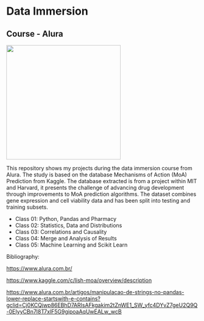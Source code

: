 # Data Immersion
## Course - Alura

<img src="https://github.com/raquelcolares/Imersao_Dados_Alura/blob/main/imers%C3%A3o%20alura.png" width="300">


This repository shows my projects during the data immersion course from Alura. The study is based on the database Mechanisms of Action (MoA) Prediction from Kaggle. 
The database extracted is from a project within MIT and Harvard, it presents the challenge of advancing drug development through improvements to MoA prediction algorithms. The dataset combines gene expression and cell viability data and has been split into testing and training subsets.


* Class 01: Python, Pandas and Pharmacy
* Class 02: Statistics, Data and Distributions
* Class 03: Correlations and Causality
* Class 04: Merge and Analysis of Results
* Class 05: Machine Learning and Scikit Learn




Bibliography:

https://www.alura.com.br/

https://www.kaggle.com/c/lish-moa/overview/description

https://www.alura.com.br/artigos/manipulacao-de-strings-no-pandas-lower-replace-startswith-e-contains?gclid=Cj0KCQjwp86EBhD7ARIsAFkgakim2tZnWE1_SW_yfc4DYvZ7geU2Q9Q-0EIyyCBn7l8T7xlF5G9gipoaAqUwEALw_wcB
